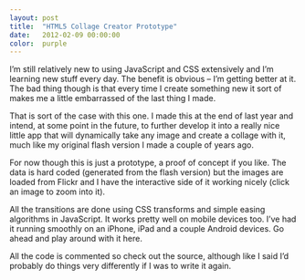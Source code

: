 ```yaml
---
layout: post
title:  "HTML5 Collage Creator Prototype"
date:   2012-02-09 00:00:00
color:  purple
---
```


I’m still relatively new to using JavaScript and CSS extensively and I’m learning new stuff every day. The benefit is obvious – I’m getting better at it. The bad thing though is that every time I create something new it sort of makes me a little embarrassed of the last thing I made.

That is sort of the case with this one. I made this at the end of last year and intend, at some point in the future, to further develop it into a really nice little app that will dynamically take any image and create a collage with it, much like my original flash version I made a couple of years ago.

For now though this is just a prototype, a proof of concept if you like. The data is hard coded (generated from the flash version) but the images are loaded from Flickr and I have the interactive side of it working nicely (click an image to zoom into it).

All the transitions are done using CSS transforms and simple easing algorithms in JavaScript. It works pretty well on mobile devices too. I’ve had it running smoothly on an iPhone, iPad and a couple Android devices. Go ahead and play around with it here.

All the code is commented so check out the source, although like I said I’d probably do things very differently if I was to write it again.

